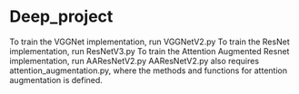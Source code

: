 # Deep_project

To train the VGGNet implementation, run VGGNetV2.py
To train the ResNet implementation, run ResNetV3.py
To train the Attention Augmented Resnet implementation, run AAResNetV2.py
AAResNetV2.py also requires attention_augmentation.py, where the methods and functions for attention augmentation is defined.
